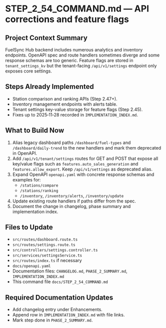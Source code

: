 # STEP_2_54_COMMAND.md — API corrections and feature flags

## Project Context Summary
FuelSync Hub backend includes numerous analytics and inventory endpoints.
OpenAPI spec and route handlers sometimes diverge and some response schemas are too generic.
Feature flags are stored in `tenant_settings_kv` but the tenant-facing `/api/v1/settings` endpoint only exposes core settings.

## Steps Already Implemented
- Station comparison and ranking APIs (Step 2.47+).
- Inventory management endpoints with alerts table.
- Tenant settings key-value storage for feature flags (Step 2.45).
- Fixes up to 2025‑11‑28 recorded in `IMPLEMENTATION_INDEX.md`.

## What to Build Now
1. Alias legacy dashboard paths `/dashboard/fuel-types` and `/dashboard/daily-trend` to the new handlers and mark them deprecated in OpenAPI.
2. Add `/api/v1/tenant/settings` routes for GET and POST that expose all key/value flags such as `features.auto_sales_generation` and `features.allow_export`. Keep `/api/v1/settings` as deprecated alias.
3. Expand OpenAPI `openapi.yaml` with concrete response schemas and examples for:
   - `/stations/compare`
   - `/stations/ranking`
   - `/inventory`, `/inventory/alerts`, `/inventory/update`
4. Update existing route handlers if paths differ from the spec.
5. Document the change in changelog, phase summary and implementation index.

## Files to Update
- `src/routes/dashboard.route.ts`
- `src/routes/settings.route.ts`
- `src/controllers/settings.controller.ts`
- `src/services/settingsService.ts`
- `src/routes/index.ts` if necessary
- `docs/openapi.yaml`
- Documentation files: `CHANGELOG.md`, `PHASE_2_SUMMARY.md`, `IMPLEMENTATION_INDEX.md`
- This command file `docs/STEP_2_54_COMMAND.md`

## Required Documentation Updates
- Add changelog entry under Enhancements.
- Append row in `IMPLEMENTATION_INDEX.md` with file links.
- Mark step done in `PHASE_2_SUMMARY.md`.
